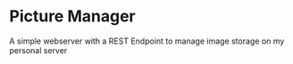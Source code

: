 # Picture Manager

A simple webserver with a REST Endpoint to manage image storage on my personal server 
